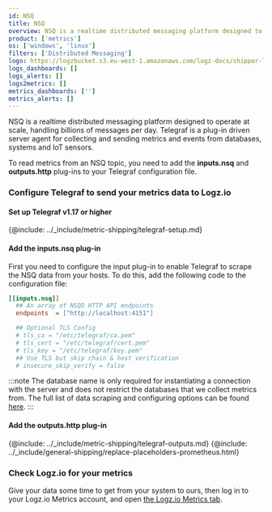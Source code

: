 ```yaml
---
id: NSQ
title: NSQ
overview: NSQ is a realtime distributed messaging platform designed to operate at scale, handling billions of messages per day. Telegraf is a plug-in driven server agent for collecting and sending metrics and events from databases, systems and IoT sensors.
product: ['metrics']
os: ['windows', 'linux']
filters: ['Distributed Messaging']
logo: https://logzbucket.s3.eu-west-1.amazonaws.com/logz-docs/shipper-logos/nsq.png
logs_dashboards: []
logs_alerts: []
logs2metrics: []
metrics_dashboards: ['']
metrics_alerts: []
---
```


NSQ is a realtime distributed messaging platform designed to operate at scale, handling billions of messages per day. Telegraf is a plug-in driven server agent for collecting and sending metrics and events from databases, systems and IoT sensors.

To read metrics from an NSQ topic, you need to add the **inputs.nsq** and **outputs.http** plug-ins to your Telegraf configuration file.

### Configure Telegraf to send your metrics data to Logz.io

#### Set up Telegraf v1.17 or higher

{@include: ../_include/metric-shipping/telegraf-setup.md}
 
#### Add the inputs.nsq plug-in

First you need to configure the input plug-in to enable Telegraf to scrape the NSQ data from your hosts. To do this, add the following code to the configuration file:


``` ini
[[inputs.nsq]]
  ## An array of NSQD HTTP API endpoints
  endpoints  = ["http://localhost:4151"]

  ## Optional TLS Config
  # tls_ca = "/etc/telegraf/ca.pem"
  # tls_cert = "/etc/telegraf/cert.pem"
  # tls_key = "/etc/telegraf/key.pem"
  ## Use TLS but skip chain & host verification
  # insecure_skip_verify = false
```


:::note
The database name is only required for instantiating a connection with the server and does not restrict the databases that we collect metrics from. The full list of data scraping and configuring options can be found [here](https://github.com/influxdata/telegraf/blob/release-1.18/plugins/inputs/nsq/README.md).
:::
 

#### Add the outputs.http plug-in

{@include: ../_include/metric-shipping/telegraf-outputs.md}
{@include: ../_include/general-shipping/replace-placeholders-prometheus.html}

### Check Logz.io for your metrics

Give your data some time to get from your system to ours, then log in to your Logz.io Metrics account, and open [the Logz.io Metrics tab](https://app.logz.io/#/dashboard/metrics/).
